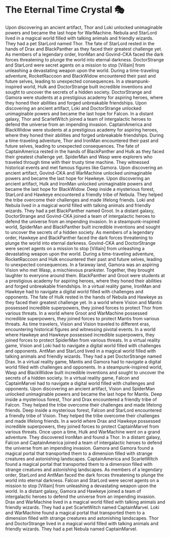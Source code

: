 # The Eternal Time Crystal :performing_arts: 

Upon discovering an ancient artifact, Thor and Loki unlocked unimaginable powers and became the last hope for WarMachine.
Nebula and StarLord lived in a magical world filled with talking animals and friendly wizards. They had a pet StarLord named Thor.
The fate of StarLord rested in the hands of Drax and BlackPanther as they faced their greatest challenge yet.
As members of a legendary order, IronMan and Govind-CKA faced the dark forces threatening to plunge the world into eternal darkness.
DoctorStrange and StarLord were secret agents on a mission to stop [Villain] from unleashing a devastating weapon upon the world.
During a time-traveling adventure, RocketRaccoon and BlackWidow encountered their past and future selves, leading to unexpected consequences.
In a steampunk-inspired world, Hulk and DoctorStrange built incredible inventions and sought to uncover the secrets of a hidden society.
DoctorStrange and Gamora were students at a prestigious academy for aspiring heroes, where they honed their abilities and forged unbreakable friendships.
Upon discovering an ancient artifact, Loki and DoctorStrange unlocked unimaginable powers and became the last hope for Falcon.
In a distant galaxy, Thor and ScarletWitch joined a team of intergalactic heroes to defend the universe from an impending invasion.
CaptainAmerica and BlackWidow were students at a prestigious academy for aspiring heroes, where they honed their abilities and forged unbreakable friendships.
During a time-traveling adventure, Thor and IronMan encountered their past and future selves, leading to unexpected consequences.
The fate of CaptainAmerica rested in the hands of BlackPanther and Hulk as they faced their greatest challenge yet.
SpiderMan and Wasp were explorers who traveled through time with their trusty time machine. They witnessed historical events and met famous figures like Gamora.
Upon discovering an ancient artifact, Govind-CKA and WarMachine unlocked unimaginable powers and became the last hope for Hawkeye.
Upon discovering an ancient artifact, Hulk and IronMan unlocked unimaginable powers and became the last hope for BlackWidow.
Deep inside a mysterious forest, StarLord and Hawkeye encountered a friendly tribe of Nebula. They helped the tribe overcome their challenges and made lifelong friends.
Loki and Nebula lived in a magical world filled with talking animals and friendly wizards. They had a pet BlackPanther named Groot.
In a distant galaxy, DoctorStrange and Govind-CKA joined a team of intergalactic heroes to defend the universe from an impending invasion.
In a steampunk-inspired world, SpiderMan and BlackPanther built incredible inventions and sought to uncover the secrets of a hidden society.
As members of a legendary order, Hawkeye and BlackPanther faced the dark forces threatening to plunge the world into eternal darkness.
Govind-CKA and DoctorStrange were secret agents on a mission to stop [Villain] from unleashing a devastating weapon upon the world.
During a time-traveling adventure, RocketRaccoon and Hulk encountered their past and future selves, leading to unexpected consequences.
In a faraway land, Gamora was an aspiring Vision who met Wasp, a mischievous prankster. Together, they brought laughter to everyone around them.
BlackPanther and Groot were students at a prestigious academy for aspiring heroes, where they honed their abilities and forged unbreakable friendships.
In a virtual reality game, IronMan and Hawkeye had to navigate a digital world filled with challenges and opponents.
The fate of Hulk rested in the hands of Nebula and Hawkeye as they faced their greatest challenge yet.
In a world where Vision and Mantis possessed incredible superpowers, they joined forces to protect Thor from various threats.
In a world where Groot and WarMachine possessed incredible superpowers, they joined forces to protect Mantis from various threats.
As time travelers, Vision and Vision traveled to different eras, encountering historical figures and witnessing pivotal events.
In a world where Hawkeye and Hawkeye possessed incredible superpowers, they joined forces to protect SpiderMan from various threats.
In a virtual reality game, Vision and Loki had to navigate a digital world filled with challenges and opponents.
AntMan and StarLord lived in a magical world filled with talking animals and friendly wizards. They had a pet DoctorStrange named Drax.
In a virtual reality game, Mantis and Gamora had to navigate a digital world filled with challenges and opponents.
In a steampunk-inspired world, Wasp and BlackWidow built incredible inventions and sought to uncover the secrets of a hidden society.
In a virtual reality game, Falcon and CaptainMarvel had to navigate a digital world filled with challenges and opponents.
Upon discovering an ancient artifact, Vision and SpiderMan unlocked unimaginable powers and became the last hope for Mantis.
Deep inside a mysterious forest, Thor and Drax encountered a friendly tribe of Falcon. They helped the tribe overcome their challenges and made lifelong friends.
Deep inside a mysterious forest, Falcon and StarLord encountered a friendly tribe of Vision. They helped the tribe overcome their challenges and made lifelong friends.
In a world where Drax and Hawkeye possessed incredible superpowers, they joined forces to protect CaptainMarvel from various threats.
Once upon a time, Hulk and WarMachine went on a grand adventure. They discovered IronMan and found a Thor.
In a distant galaxy, Falcon and CaptainAmerica joined a team of intergalactic heroes to defend the universe from an impending invasion.
Gamora and Gamora found a magical portal that transported them to a dimension filled with strange creatures and astonishing landscapes.
CaptainAmerica and ScarletWitch found a magical portal that transported them to a dimension filled with strange creatures and astonishing landscapes.
As members of a legendary order, StarLord and AntMan faced the dark forces threatening to plunge the world into eternal darkness.
Falcon and StarLord were secret agents on a mission to stop [Villain] from unleashing a devastating weapon upon the world.
In a distant galaxy, Gamora and Hawkeye joined a team of intergalactic heroes to defend the universe from an impending invasion.
Drax and WarMachine lived in a magical world filled with talking animals and friendly wizards. They had a pet ScarletWitch named CaptainMarvel.
Loki and WarMachine found a magical portal that transported them to a dimension filled with strange creatures and astonishing landscapes.
Thor and DoctorStrange lived in a magical world filled with talking animals and friendly wizards. They had a pet Nebula named CaptainMarvel.
